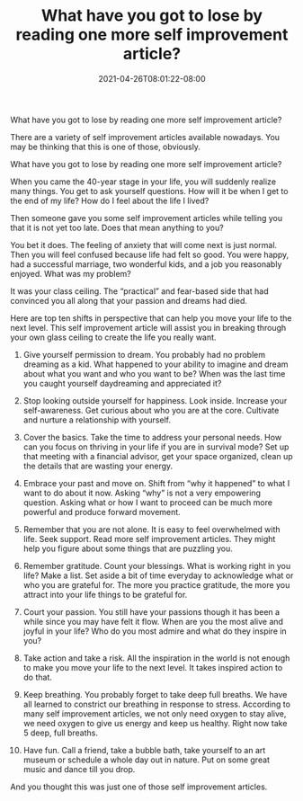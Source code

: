 ﻿---
title: "What have you got to lose by reading one more self improvement article?"
date: 2021-04-26T08:01:22-08:00
description: "25-ARTICLES Tips for Web Success"
featured_image: "/images/25-ARTICLES.jpg"
tags: ["25 ARTICLES"]
---

What have you got to lose by reading one more self improvement article?


There are a variety of self improvement articles available nowadays. You may be thinking that this is one of those, obviously. 

What have you got to lose by reading one more self improvement article?

When you came the 40-year stage in your life, you will suddenly realize many things. You get to ask yourself questions. How will it be when I get to the end of my life? How do I feel about the life I lived?

Then someone gave you some self improvement articles while telling you that it is not yet too late. Does that mean anything to you?

You bet it does. The feeling of anxiety that will come next is just normal. Then you will feel confused because life had felt so good. You were happy, had a successful marriage, two wonderful kids, and a job you reasonably enjoyed. What was my problem? 

It was your class ceiling. The “practical” and fear-based side that had convinced you all along that your passion and dreams had died.

Here are top ten shifts in perspective that can help you move your life to the next level. This self improvement article will assist you in breaking through your own glass ceiling to create the life you really want. 

1. Give yourself permission to dream. You probably had no problem dreaming as a kid. What happened to your ability to imagine and dream about what you want and who you want to be? When was the last time you caught yourself daydreaming and appreciated it? 

2. Stop looking outside yourself for happiness. Look inside. Increase your self-awareness. Get curious about who you are at the core. Cultivate and nurture a relationship with yourself. 

3. Cover the basics. Take the time to address your personal needs. How can you focus on thriving in your life if you are in survival mode? Set up that meeting with a financial advisor, get your space organized, clean up the details that are wasting your energy. 

4. Embrace your past and move on. Shift from “why it happened” to what I want to do about it now. Asking “why” is not a very empowering question. Asking what or how I want to proceed can be much more powerful and produce forward movement. 

5. Remember that you are not alone. It is easy to feel overwhelmed with life. Seek support. Read more self improvement articles. They might help you figure about some things that are puzzling you.  

6. Remember gratitude. Count your blessings. What is working right in you life? Make a list. Set aside a bit of time everyday to acknowledge what or who you are grateful for. The more you practice gratitude, the more you attract into your life things to be grateful for. 

7. Court your passion. You still have your passions though it has been a while since you may have felt it flow. When are you the most alive and joyful in your life? Who do you most admire and what do they inspire in you? 

8. Take action and take a risk. All the inspiration in the world is not enough to make you move your life to the next level. It takes inspired action to do that. 

9. Keep breathing. You probably forget to take deep full breaths. We have all learned to constrict our breathing in response to stress. According to many self improvement articles, we not only need oxygen to stay alive, we need oxygen to give us energy and keep us healthy. Right now take 5 deep, full breaths. 

10. Have fun. Call a friend, take a bubble bath, take yourself to an art museum or schedule a whole day out in nature. Put on some great music and dance till you drop. 

And you thought this was just one of those self improvement articles. 


